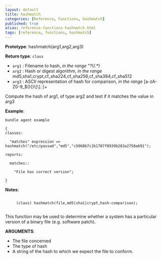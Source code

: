 ```yaml
---
layout: default
title: hashmatch
categories: [Reference, Functions, hashmatch]
published: true
alias: reference-functions-hashmatch.html
tags: [reference, functions, hashmatch]
---
```


**Prototype**: hashmatch(arg1,arg2,arg3) 

**Return type**: `class`

* `arg1` : Filename to hash, *in the range* "?(/.\*)   
* `arg2` : Hash or digest algorithm, *in the range*
md5,sha1,crypt,cf\_sha224,cf\_sha256,cf\_sha384,cf\_sha512   
* `arg3` : ASCII representation of hash for comparison, *in the range*
[a-zA-Z0-9\_\$(){}\\[\\].:]+

Compute the hash of arg1, of type arg2 and test if it matches the value
in arg3

**Example**:

```cf3
bundle agent example

{     
classes:

  "matches" expression => hashmatch("/etc/passwd","md5","c5068b7c2b1707f8939b283a2758a691");

reports:

  matches::

    "File has correct version";

}
```

**Notes**:
```cf3
     
     (class) hashmatch(file,md5|sha1|crypt,hash-comparison);
     
```

This function may be used to determine whether a system has a particular
version of a binary file (e.g. software patch).

**ARGUMENTS**:

-   The file concerned
-   The type of hash
-   A string of the hash to which we expect the file to conform.
